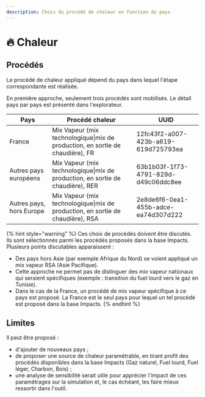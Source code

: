 ```yaml
---
description: Choix du procédé de chaleur en fonction du pays
---
```


# 🔥 Chaleur

## Procédés

Le procédé de chaleur appliqué dépend du pays dans lequel l'étape correspondante est réalisée.

En première approche, seulement trois procédés sont mobilisés. Le détail pays par pays est présenté dans l'explorateur.

| Pays                     | Procédé chaleur                                                                | UUID                                 |
| ------------------------ | ------------------------------------------------------------------------------ | ------------------------------------ |
| France                   | Mix Vapeur (mix technologique\|mix de production, en sortie de chaudière), FR  | 12fc43f2-a007-423b-a619-619d725793ea |
| Autres pays européens    | Mix Vapeur (mix technologique\|mix de production, en sortie de chaudière), RER | 63b1b03f-1f73-4791-829d-d49c06ddc8ee |
| Autres pays, hors Europe | Mix Vapeur (mix technologique\|mix de production, en sortie de chaudière), RSA | 2e8de6f6-0ea1-455b-adce-ea74d307d222 |

{% hint style="warning" %}
Ces choix de procédés doivent être discutés. Ils sont sélectionnés parmi les procédés proposés dans la base Impacts. Plusieurs points discutables apparaissent :&#x20;

* Des pays hors Asie (par exemple Afrique du Nord) se voient appliqué un mix vapeur RSA (Asie Pacifique).
* Cette approche ne permet pas de distinguer des mix vapeur nationaux qui seraient spécifiques (exemple : transition du fuel lourd vers le gaz en Tunisie).
* Dans le cas de la France, un procédé de mix vapeur spécifique à ce pays est proposé. La France est le seul pays pour lequel un tel procédé est proposé dans la base Impacts.
{% endhint %}

## Limites

Il peut être proposé :&#x20;

* d'ajouter de nouveaux pays ;
* de proposer une source de chaleur paramétrable, en tirant profit des procédés disponibles dans la base Impacts (Gaz naturel, Fuel lourd, Fuel léger, Charbon, Bois) ;
* une analyse de sensibilité serait utile pour apprécier l'impact de ces paramétrages sur la simulation et, le cas échéant, les faire mieux ressortir dans l'outil.
